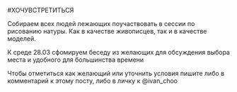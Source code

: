 #ХОЧУВСТРЕТИТЬСЯ

Собираем всех людей лежающих поучаствовать в сессии по рисованию натуры. Как в качестве живописцев, так и в качестве моделей. 

К среде 28.03 сфомируем беседу из желающих для обсуждения выбора места и удобного для большинства времени

Чтобы отметиться как желающий или уточнить условия пишите либо в комментарий к этому посту, либо в личку к @ivan_choo